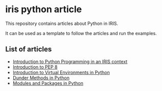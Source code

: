 # iris python article

This repository contains articles about Python in IRIS.

It can be used as a template to follow the articles and run the examples.

## List of articles

- [Introduction to Python Programming in an IRIS context](Article0.md)
- [Introduction to PEP 8](ArticlePep8.md)
- [Introduction to Virtual Environments in Python](ArticleVenv.md)
- [Dunder Methods in Python](ArticleDunder.md)
- [Modules and Packages in Python](ArticleModules.md)